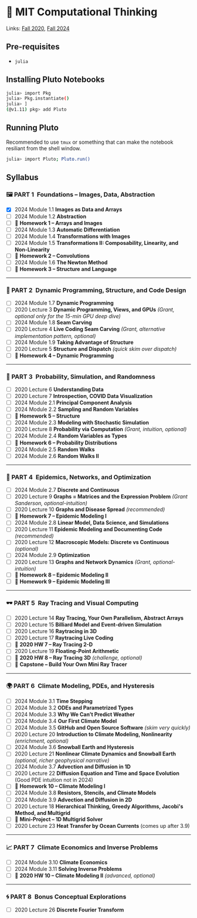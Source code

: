 # 🧠 MIT Computational Thinking
Links: [Fall 2020](https://computationalthinking.mit.edu/Fall20/), [Fall 2024](https://computationalthinking.mit.edu/Fall24/)

## Pre-requisites
- `julia`

## Installing Pluto Notebooks
```sh
julia> import Pkg
julia> Pkg.instantiate()
julia> ]
(@v1.11) pkg> add Pluto
```

## Running Pluto
Recommended to use `tmux` or something that can make the notebook resiliant from the shell window.
```sh
julia> import Pluto; Pluto.run()
```

## Syllabus
### 🖼️ PART 1 Foundations – Images, Data, Abstraction
- [X] 2024 Module 1.1 **Images as Data and Arrays**
- [ ] 2024 Module 1.2 **Abstraction**
- [ ] 💪 **Homework 1 – Arrays and Images**
- [ ] 2024 Module 1.3 **Automatic Differentiation**
- [ ] 2024 Module 1.4 **Transformations with Images**
- [ ] 2024 Module 1.5 **Transformations II: Composability, Linearity, and Non-Linearity**
- [ ] 💪 **Homework 2 – Convolutions**
- [ ] 2024 Module 1.6 **The Newton Method**
- [ ] 💪 **Homework 3 – Structure and Language**

---

### 🧩 PART 2 Dynamic Programming, Structure, and Code Design
- [ ] 2024 Module 1.7 **Dynamic Programming**
- [ ] 2020 Lecture 3 **Dynamic Programming, Views, and GPUs** *(Grant, optional only for the 15-min GPU deep dive)*
- [ ] 2024 Module 1.8 **Seam Carving**
- [ ] 2020 Lecture 4 **Live Coding Seam Carving** *(Grant, alternative implementation pattern, optional)*
- [ ] 2024 Module 1.9 **Taking Advantage of Structure**
- [ ] 2020 Lecture 5 **Structure and Dispatch** *(quick skim over dispatch)*
- [ ] 💪 **Homework 4 – Dynamic Programming**

---

### 🎲 PART 3 Probability, Simulation, and Randomness
- [ ] 2020 Lecture 6 **Understanding Data**
- [ ] 2020 Lecture 7 **Introspection, COVID Data Visualization**
- [ ] 2024 Module 2.1 **Principal Component Analysis**
- [ ] 2024 Module 2.2 **Sampling and Random Variables**
- [ ] 💪 **Homework 5 – Structure**
- [ ] 2024 Module 2.3 **Modeling with Stochastic Simulation**
- [ ] 2020 Lecture 8 **Probability via Computation** *(Grant, intuition, optional)*
- [ ] 2024 Module 2.4 **Random Variables as Types**
- [ ] 💪 **Homework 6 – Probability Distributions**
- [ ] 2024 Module 2.5 **Random Walks**
- [ ] 2024 Module 2.6 **Random Walks II**

---

### 🧬 PART 4 Epidemics, Networks, and Optimization
- [ ] 2024 Module 2.7 **Discrete and Continuous**
- [ ] 2020 Lecture 9 **Graphs = Matrices and the Expression Problem** *(Grant Sanderson, optional-intuition)*
- [ ] 2020 Lecture 10 **Graphs and Disease Spread** *(recommended)*
- [ ] 💪 **Homework 7 – Epidemic Modeling I**
- [ ] 2024 Module 2.8 **Linear Model, Data Science, and Simulations**
- [ ] 2020 Lecture 11 **Epidemic Modeling and Documenting Code** *(recommended)*
- [ ] 2020 Lecture 12 **Macroscopic Models: Discrete vs Continuous** *(optional)*
- [ ] 2024 Module 2.9 **Optimization**
- [ ] 2020 Lecture 13 **Graphs and Network Dynamics** *(Grant, optional-intuition)*
- [ ] 💪 **Homework 8 – Epidemic Modeling II**
- [ ] 💪 **Homework 9 – Epidemic Modeling III**

---

### 🕶️ PART 5 Ray Tracing and Visual Computing
- [ ] 2020 Lecture 14 **Ray Tracing, Your Own Parallelism, Abstract Arrays**
- [ ] 2020 Lecture 15 **Billiard Model and Event-driven Simulation**
- [ ] 2020 Lecture 16 **Raytracing in 3D**
- [ ] 2020 Lecture 17 **Raytracing Live Coding**
- [ ] 💪 **2020 HW 7 – Ray Tracing 2-D**
- [ ] 2020 Lecture 19 **Floating-Point Arithmetic**
- [ ] 💪 **2020 HW 8 – Ray Tracing 3D** *(challenge, optional)*
- [ ] 🌟 **Capstone – Build Your Own Mini Ray Tracer**

---

### 🌍 PART 6 Climate Modeling, PDEs, and Hysteresis
- [ ] 2024 Module 3.1 **Time Stepping**
- [ ] 2024 Module 3.2 **ODEs and Parametrized Types**
- [ ] 2024 Module 3.3 **Why We Can’t Predict Weather**
- [ ] 2024 Module 3.4 **Our First Climate Model**
- [ ] 2024 Module 3.5 **GitHub and Open Source Software** *(skim very quickly)*
- [ ] 2020 Lecture 20 **Introduction to Climate Modeling, Nonlinearity** *(enrichment, optional)*
- [ ] 2024 Module 3.6 **Snowball Earth and Hysteresis**
- [ ] 2020 Lecture 21 **Nonlinear Climate Dynamics and Snowball Earth** *(optional, richer geophysical narrative)*
- [ ] 2024 Module 3.7 **Advection and Diffusion in 1D**
- [ ] 2020 Lecture 22 **Diffusion Equation and Time and Space Evolution** (Good PDE intuition not in 2024)
- [ ] 💪 **Homework 10 – Climate Modeling I**
- [ ] 2024 Module 3.8 **Resistors, Stencils, and Climate Models**
- [ ] 2024 Module 3.9 **Advection and Diffusion in 2D**
- [ ] 2020 Lecture 18 **Hierarchical Thinking, Greedy Algorithms, Jacobi's Method, and Multigrid**
- [ ] 🌟 **Mini-Project – 1D Multigrid Solver**
- [ ] 2020 Lecture 23 **Heat Transfer by Ocean Currents** (comes up after 3.9)

---

### 📈 PART 7 Climate Economics and Inverse Problems
- [ ] 2024 Module 3.10 **Climate Economics**
- [ ] 2024 Module 3.11 **Solving Inverse Problems**
- [ ] 💪 **2020 HW 10 – Climate Modeling II** *(advanced, optional)*

---

### 🌀 PART 8 Bonus Conceptual Explorations
- [ ] 2020 Lecture 26 **Discrete Fourier Transform**
